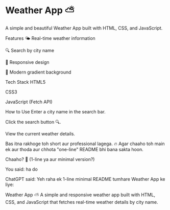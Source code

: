
# Weather App ⛅
A simple and beautiful Weather App built with HTML, CSS, and JavaScript.

Features
🌤️ Real-time weather information

🔍 Search by city name

📱 Responsive design

🌈 Modern gradient background

Tech Stack
HTML5

CSS3

JavaScript (Fetch API)

How to Use
Enter a city name in the search bar.

Click the search button 🔍.

View the current weather details.

Bas itna rakhoge toh short aur professional lagega. 🔥
Agar chaaho toh main ek aur thoda aur chhota "one-line" README bhi bana sakta hoon.

Chaaho? 🚀
(1-line ya aur minimal version?)







You said:
ha do


ChatGPT said:
Yeh raha ek 1-line minimal README tumhare Weather App ke liye:

Weather App ⛅
A simple and responsive weather app built with HTML, CSS, and JavaScript that fetches real-time weather details by city name.
